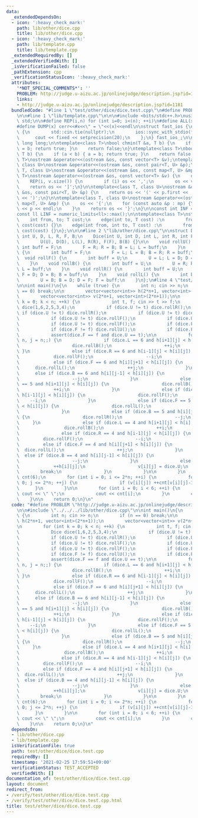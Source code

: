 ```yaml
---
data:
  _extendedDependsOn:
  - icon: ':heavy_check_mark:'
    path: lib/other/dice.cpp
    title: lib/other/dice.cpp
  - icon: ':heavy_check_mark:'
    path: lib/template.cpp
    title: lib/template.cpp
  _extendedRequiredBy: []
  _extendedVerifiedWith: []
  _isVerificationFailed: false
  _pathExtension: cpp
  _verificationStatusIcon: ':heavy_check_mark:'
  attributes:
    '*NOT_SPECIAL_COMMENTS*': ''
    PROBLEM: http://judge.u-aizu.ac.jp/onlinejudge/description.jsp?id=1181
    links:
    - http://judge.u-aizu.ac.jp/onlinejudge/description.jsp?id=1181
  bundledCode: "#line 1 \"test/other/dice/dice.test.cpp\"\n#define PROBLEM \"http://judge.u-aizu.ac.jp/onlinejudge/description.jsp?id=1181\"\
    \n\n#line 1 \"lib/template.cpp\"\n\n\n#include <bits/stdc++.h>\nusing namespace\
    \ std;\n\n#define REP(i,n) for (int i=0; i<(n); ++i)\n#define ALL(x) begin(x),end(x)\n\
    #define DUMP(x) cerr<<#x<<\" = \"<<(x)<<endl\n\nstruct fast_ios {\n    fast_ios()\
    \ {\n        std::cin.tie(nullptr);\n        ios::sync_with_stdio(false);\n  \
    \      cout << fixed << setprecision(20);\n    };\n} fast_ios_;\n\nusing ll =\
    \ long long;\n\ntemplate<class T>\nbool chmin(T &a, T b) {\n    if (a > b) { a\
    \ = b; return true; }\n    return false;\n}\ntemplate<class T>\nbool chmax(T &a,\
    \ T b) {\n    if (a < b) { a = b; return true; }\n    return false;\n}\n\ntemplate<class\
    \ T>\nostream &operator<<(ostream &os, const vector<T> &v);\ntemplate<class T,\
    \ class U>\nostream &operator<<(ostream &os, const pair<T, U> &p);\ntemplate<class\
    \ T, class U>\nostream &operator<<(ostream &os, const map<T, U> &mp);\n\ntemplate<class\
    \ T>\nostream &operator<<(ostream &os, const vector<T> &v) {\n    os << '[';\n\
    \    REP(i, v.size()) {\n        if (i) os << ',';\n        os << v[i];\n    }\n\
    \    return os << ']';\n}\n\ntemplate<class T, class U>\nostream &operator<<(ostream\
    \ &os, const pair<T, U> &p) {\n    return os << '(' << p.first << ' ' << p.second\
    \ << ')';\n}\n\ntemplate<class T, class U>\nostream &operator<<(ostream &os, const\
    \ map<T, U> &mp) {\n    os << '{';\n    for (const auto &p : mp) {\n        os\
    \ << p << endl;\n    }\n    return os << '}';\n}\n\nconst int INF = numeric_limits<int>::max();\n\
    const ll LINF = numeric_limits<ll>::max();\n\ntemplate<class T>\nstruct edge {\n\
    \    int from, to; T cost;\n    edge(int to, T cost) :\n        from(-1), to(to),\
    \ cost(cost) {}\n    edge(int from, int to, T cost) :\n        from(from), to(to),\
    \ cost(cost) {}\n};\n\n\n#line 2 \"lib/other/dice.cpp\"\n\nstruct Dice {\n   \
    \ int U, D, L, R, F, B;\n    Dice(int U, int D, int L, int R, int F, int B) :\n\
    \        U(U), D(D), L(L), R(R), F(F), B(B) {}\n\n    void rollU() {\n       \
    \ int buff = F;\n        F = R; R = B; B = L; L = buff;\n    }\n    void rollD()\
    \ {\n        int buff = F;\n        F = L; L = B; B = R; R = buff;\n    }\n  \
    \  void rollF() {\n        int buff = U;\n        U = L; L = D; D = R; R = buff;\n\
    \    }\n    void rollB() {\n        int buff = U;\n        U = R; R = D; D = L;\
    \ L = buff;\n    }\n    void rollR() {\n        int buff = U;\n        U = F;\
    \ F = D; D = B; B = buff;\n    }\n    void rollL() {\n        int buff = U;\n\
    \        U = B; B = D; D = F; F = buff;\n    }\n};\n#line 4 \"test/other/dice/dice.test.cpp\"\
    \n\nint main()\n{\n    while (true) {\n        int n; cin >> n;\n        if (n\
    \ == 0) break;\n\n        vector<vector<int>> h(2*n+1, vector<int>(2*n+1));\n\
    \        vector<vector<int>> v(2*n+1, vector<int>(2*n+1));\n\n        for (int\
    \ k = 0; k < n; ++k) {\n            int t, f; cin >> t >> f;\n            Dice\
    \ dice(1,6,2,5,3,4);\n            if (dice.U != t) dice.rollR();\n           \
    \ if (dice.U != t) dice.rollR();\n            if (dice.U != t) dice.rollR();\n\
    \            if (dice.U != t) dice.rollF();\n            if (dice.U != t) dice.rollF();\n\
    \            if (dice.U != t) dice.rollF();\n            if (dice.F != f) dice.rollU();\n\
    \            if (dice.F != f) dice.rollU();\n            if (dice.F != f) dice.rollU();\n\
    \            assert(dice.F == f and dice.U == t);\n\n            for (int i =\
    \ n, j = n;;) {\n                if (dice.L == 6 and h[i+1][j] < h[i][j]) {\n\
    \                    dice.rollB();\n                    ++i;\n               \
    \ }\n                else if (dice.R == 6 and h[i-1][j] < h[i][j]) {\n       \
    \             dice.rollF();\n                    --i;\n                }\n   \
    \             else if (dice.F == 6 and h[i][j+1] < h[i][j]) {\n              \
    \      dice.rollL();\n                    ++j;\n                }\n          \
    \      else if (dice.B == 6 and h[i][j-1] < h[i][j]) {\n                    dice.rollR();\n\
    \                    --j;\n                }\n                else if (dice.L\
    \ == 5 and h[i+1][j] < h[i][j]) {\n                    dice.rollB();\n       \
    \             ++i;\n                }\n                else if (dice.R == 5 and\
    \ h[i-1][j] < h[i][j]) {\n                    dice.rollF();\n                \
    \    --i;\n                }\n                else if (dice.F == 5 and h[i][j+1]\
    \ < h[i][j]) {\n                    dice.rollL();\n                    ++j;\n\
    \                }\n                else if (dice.B == 5 and h[i][j-1] < h[i][j])\
    \ {\n                    dice.rollR();\n                    --j;\n           \
    \     }\n                else if (dice.L == 4 and h[i+1][j] < h[i][j]) {\n   \
    \                 dice.rollB();\n                    ++i;\n                }\n\
    \                else if (dice.R == 4 and h[i-1][j] < h[i][j]) {\n           \
    \         dice.rollF();\n                    --i;\n                }\n       \
    \         else if (dice.F == 4 and h[i][j+1] < h[i][j]) {\n                  \
    \  dice.rollL();\n                    ++j;\n                }\n              \
    \  else if (dice.B == 4 and h[i][j-1] < h[i][j]) {\n                    dice.rollR();\n\
    \                    --j;\n                }\n                else {\n       \
    \             ++h[i][j];\n                    v[i][j] = dice.U;\n            \
    \        break;\n                }\n            }\n\n        }\n        vector<int>\
    \ cnt(6);\n        for (int i = 0; i <= 2*n; ++i) {\n            for (int j =\
    \ 0; j <= 2*n; ++j) {\n                if (v[i][j]) ++cnt[v[i][j]-1];\n      \
    \      }\n        }\n\n        for (int i = 0; i < 6; ++i) {\n            if (i)\
    \ cout << \" \";\n            cout << cnt[i];\n        }\n        cout << endl;\n\
    \    }\n\n    return 0;\n}\n"
  code: "#define PROBLEM \"http://judge.u-aizu.ac.jp/onlinejudge/description.jsp?id=1181\"\
    \n\n#include \"../../../lib/other/dice.cpp\"\n\nint main()\n{\n    while (true)\
    \ {\n        int n; cin >> n;\n        if (n == 0) break;\n\n        vector<vector<int>>\
    \ h(2*n+1, vector<int>(2*n+1));\n        vector<vector<int>> v(2*n+1, vector<int>(2*n+1));\n\
    \n        for (int k = 0; k < n; ++k) {\n            int t, f; cin >> t >> f;\n\
    \            Dice dice(1,6,2,5,3,4);\n            if (dice.U != t) dice.rollR();\n\
    \            if (dice.U != t) dice.rollR();\n            if (dice.U != t) dice.rollR();\n\
    \            if (dice.U != t) dice.rollF();\n            if (dice.U != t) dice.rollF();\n\
    \            if (dice.U != t) dice.rollF();\n            if (dice.F != f) dice.rollU();\n\
    \            if (dice.F != f) dice.rollU();\n            if (dice.F != f) dice.rollU();\n\
    \            assert(dice.F == f and dice.U == t);\n\n            for (int i =\
    \ n, j = n;;) {\n                if (dice.L == 6 and h[i+1][j] < h[i][j]) {\n\
    \                    dice.rollB();\n                    ++i;\n               \
    \ }\n                else if (dice.R == 6 and h[i-1][j] < h[i][j]) {\n       \
    \             dice.rollF();\n                    --i;\n                }\n   \
    \             else if (dice.F == 6 and h[i][j+1] < h[i][j]) {\n              \
    \      dice.rollL();\n                    ++j;\n                }\n          \
    \      else if (dice.B == 6 and h[i][j-1] < h[i][j]) {\n                    dice.rollR();\n\
    \                    --j;\n                }\n                else if (dice.L\
    \ == 5 and h[i+1][j] < h[i][j]) {\n                    dice.rollB();\n       \
    \             ++i;\n                }\n                else if (dice.R == 5 and\
    \ h[i-1][j] < h[i][j]) {\n                    dice.rollF();\n                \
    \    --i;\n                }\n                else if (dice.F == 5 and h[i][j+1]\
    \ < h[i][j]) {\n                    dice.rollL();\n                    ++j;\n\
    \                }\n                else if (dice.B == 5 and h[i][j-1] < h[i][j])\
    \ {\n                    dice.rollR();\n                    --j;\n           \
    \     }\n                else if (dice.L == 4 and h[i+1][j] < h[i][j]) {\n   \
    \                 dice.rollB();\n                    ++i;\n                }\n\
    \                else if (dice.R == 4 and h[i-1][j] < h[i][j]) {\n           \
    \         dice.rollF();\n                    --i;\n                }\n       \
    \         else if (dice.F == 4 and h[i][j+1] < h[i][j]) {\n                  \
    \  dice.rollL();\n                    ++j;\n                }\n              \
    \  else if (dice.B == 4 and h[i][j-1] < h[i][j]) {\n                    dice.rollR();\n\
    \                    --j;\n                }\n                else {\n       \
    \             ++h[i][j];\n                    v[i][j] = dice.U;\n            \
    \        break;\n                }\n            }\n\n        }\n        vector<int>\
    \ cnt(6);\n        for (int i = 0; i <= 2*n; ++i) {\n            for (int j =\
    \ 0; j <= 2*n; ++j) {\n                if (v[i][j]) ++cnt[v[i][j]-1];\n      \
    \      }\n        }\n\n        for (int i = 0; i < 6; ++i) {\n            if (i)\
    \ cout << \" \";\n            cout << cnt[i];\n        }\n        cout << endl;\n\
    \    }\n\n    return 0;\n}\n"
  dependsOn:
  - lib/other/dice.cpp
  - lib/template.cpp
  isVerificationFile: true
  path: test/other/dice/dice.test.cpp
  requiredBy: []
  timestamp: '2021-02-25 17:59:51+09:00'
  verificationStatus: TEST_ACCEPTED
  verifiedWith: []
documentation_of: test/other/dice/dice.test.cpp
layout: document
redirect_from:
- /verify/test/other/dice/dice.test.cpp
- /verify/test/other/dice/dice.test.cpp.html
title: test/other/dice/dice.test.cpp
---
```

